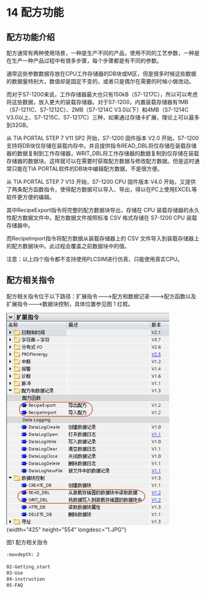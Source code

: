 # 14 配方功能

## 配方功能介绍

配方通常有两种使用场景，一种是生产不同的产品，使用不同的工艺参数，一种是在生产一种产品过程中有很多步骤，每个步骤都是有不同的参数。

通常这些参数数据存放在CPU工作存储器的DB块或M区，但是很多时候这些数据的数据量特别大，数值却是固定不变的，或者只是偶尔在需要的时候小做改动。

而对于S7-1200来说，工作存储器最大也只有150kB（S7-1217C），所以可以考虑将这些数据，放入更大的装载存储器。对于S7-1200，内置装载存储器有1MB（S7-1211C、S7-1212C）、2MB（S7-1214C
V3.0以下）和4MB（S7-1214C
V3.0以上、S7-1215C、S7-1217C）三种，如果通过存储卡扩展，理论上可以最多到32GB。

从 TIA PORTAL STEP 7 V11 SP2 开始，S7-1200 固件版本 V2.0
开始，S7-1200支持将DB块仅存储在装载内存中。并且提供指令READ_DBL将仅存储在装载存储器的数据复制到工作存储器，WRIT_DBL将工作存储器的数据复制到仅存储在装载存储器的数据块。这样就可以在需要时获取配方数据与修改配方数据。但是这时通常只能在TIA
PORTAL软件的DB块中编辑配方数据，不是很方便。

从 TIA PORTAL STEP 7 V13 开始，S7-1200 CPU 固件版本 V4.0
开始，又提供了两条配方函数指令，使得配方数据可以导入、导出，得以在PC上使用EXCEL等软件更方便的编辑。

其中RecipeExport指令将完整的配方数据块导出，存储在 CPU
装载存储器的永久性配方数据文件中。配方数据文件按照标准 CSV 格式存储在
S7-1200 CPU 装载存储器中。

而RecipeImport指令将配方数据从装载存储器上的 CSV
文件导入到装载存储器上的配方数据块中。此过程会覆盖之前数据块中的值。

注意：以上四个指令都不支持使用PLCSIM进行仿真，只能使用真实CPU。

## 配方相关指令

配方相关指令位于以下路径：扩展指令---\>配方和数据记录---\>配方函数以及扩展指令---\>数据块控制，具体位置参见图
1 红框。

![](images/1-1.JPG){width="425" height="554" longdesc="1.JPG"}

图1 配方相关指令


```{toctree}
:maxdepth: 2

02-Getting_start
03-Use
04-instruction
05-FAQ

```